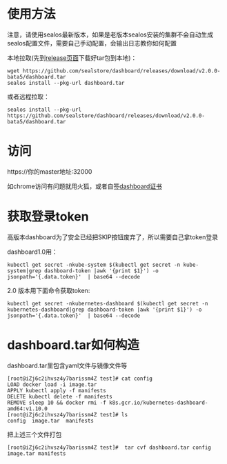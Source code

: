 # 使用方法
注意，请使用sealos最新版本，如果是老版本sealos安装的集群不会自动生成sealos配置文件，需要自己手动配置，会输出日志教你如何配置

本地拉取(先到[release页面](https://github.com/sealstore/dashboard/releases)下载好tar包到本地)：
```
wget https://github.com/sealstore/dashboard/releases/download/v2.0.0-bata5/dashboard.tar
sealos install --pkg-url dashboard.tar
```
或者远程拉取：
```
sealos install --pkg-url https://github.com/sealstore/dashboard/releases/download/v2.0.0-bata5/dashboard.tar
```
# 访问
https://你的master地址:32000

如chrome访问有问题就用火狐，或者自签[dashboard证书](https://sealyun.com/faq)

# 获取登录token

高版本dashboard为了安全已经把SKIP按钮废弃了，所以需要自己拿token登录

dashboard1.0用：
```
kubectl get secret -nkube-system $(kubectl get secret -n kube-system|grep dashboard-token |awk '{print $1}') -o jsonpath='{.data.token}'  | base64 --decode
```

2.0 版本用下面命令获取token:
```
kubectl get secret -nkubernetes-dashboard $(kubectl get secret -n kubernetes-dashboard|grep dashboard-token |awk '{print $1}') -o jsonpath='{.data.token}'  | base64 --decode
```

# dashboard.tar如何构造
dashboard.tar里包含yaml文件与镜像文件等

```
[root@iZj6c2ihvsz4y7barissm4Z test]# cat config 
LOAD docker load -i image.tar
APPLY kubectl apply -f manifests
DELETE kubectl delete -f manifests
REMOVE sleep 10 && docker rmi -f k8s.gcr.io/kubernetes-dashboard-amd64:v1.10.0
[root@iZj6c2ihvsz4y7barissm4Z test]# ls
config  image.tar  manifests
```
把上述三个文件打包

```
[root@iZj6c2ihvsz4y7barissm4Z test]#  tar cvf dashboard.tar config image.tar manifests
```
